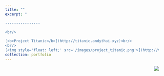 ```yaml
---
title: ""
excerpt: "  
  
----------------
  
<br/>

[<b>Project Titanic</b>](http://titanic.andythai.xyz)<br/>
<br/>
[<img style='float: left;' src='/images/project_titanic.png'>](http://titanic.andythai.xyz)A simulation game where players navigate a ship around a procedurally generated naval terrain. Features a rendering engine programmed from scratch with bounding boxes, collision detection, procedural terrain, particle effects, and simple animation.<br/>"
collection: portfolio
---
```

<img style="float: right;" src="whatever.jpg">
